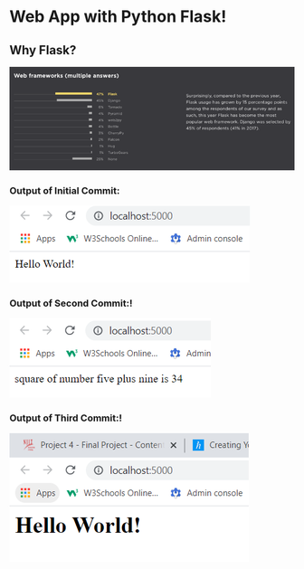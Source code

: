 # Web App with Python Flask!

## Why Flask?
![alt](images/img.png)

### Output of Initial Commit:
![alt](images/img_1.png)

### Output of Second Commit:!
![alt](images/img_2.png)

### Output of Third Commit:!
![alt](images/img_3.png)